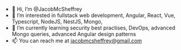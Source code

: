 - 👋 Hi, I’m @JacobMcSheffrey
- 👀 I’m interested in fullstack web development, Angular, React, Vue, Typescript, NodeJS, NestJS, Mongo, 
- 🌱 I’m currently learning security best practises, DevOps, advanced Mongo queries, advanced Angular design patterns
- 📫 You can reach me at jacobmcsheffrey@gmail.com

<!---
JacobMcSheffrey/JacobMcSheffrey is a ✨ special ✨ repository because its `README.md` (this file) appears on your GitHub profile.
You can click the Preview link to take a look at your changes.
--->
